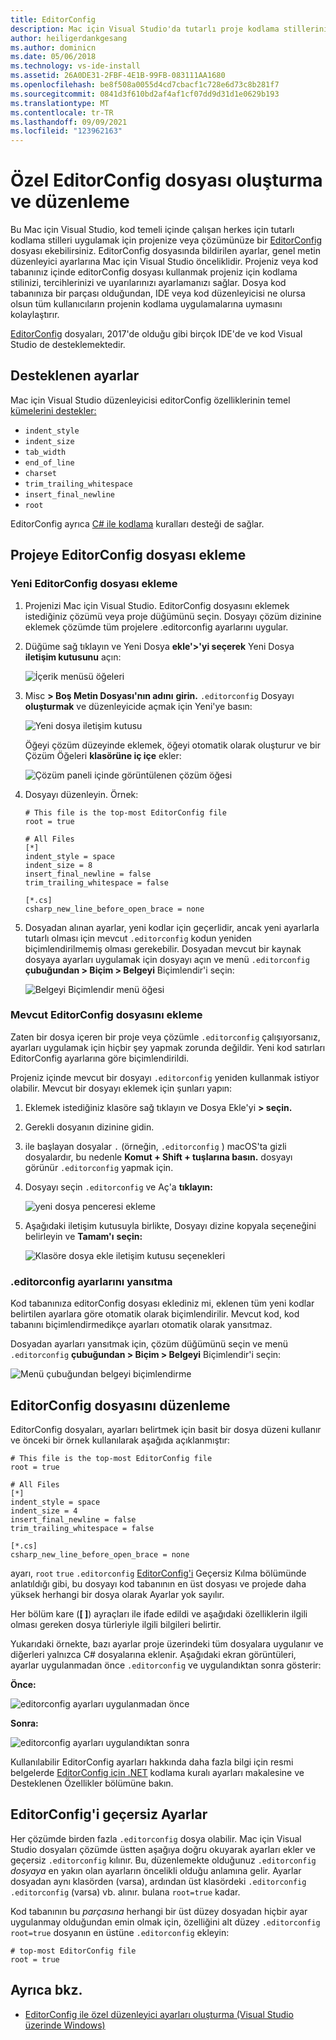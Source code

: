 ```yaml
---
title: EditorConfig
description: Mac için Visual Studio'da tutarlı proje kodlama stillerini etkinleştirmek için editorconfig Mac için Visual Studio.
author: heiligerdankgesang
ms.author: dominicn
ms.date: 05/06/2018
ms.technology: vs-ide-install
ms.assetid: 26A0DE31-2FBF-4E1B-99FB-083111AA1680
ms.openlocfilehash: be8f508a0055d4cd7cbacf1c728e6d73c8b281f7
ms.sourcegitcommit: 0841d3f610bd2af4af1cf07dd9d31d1e0629b193
ms.translationtype: MT
ms.contentlocale: tr-TR
ms.lasthandoff: 09/09/2021
ms.locfileid: "123962163"
---
```

# <a name="creating-and-editing-a-custom-editorconfig-file"></a>Özel EditorConfig dosyası oluşturma ve düzenleme

Bu Mac için Visual Studio, kod temeli içinde çalışan herkes için tutarlı kodlama stilleri uygulamak için projenize veya çözümünüze bir [EditorConfig](https://editorconfig.org/) dosyası ekebilirsiniz. EditorConfig dosyasında bildirilen ayarlar, genel metin düzenleyici ayarlarına Mac için Visual Studio önceliklidir. Projeniz veya kod tabanınız içinde editorConfig dosyası kullanmak projeniz için kodlama stilinizi, tercihlerinizi ve uyarılarınızı ayarlamanızı sağlar. Dosya kod tabanınıza bir parçası olduğundan, IDE veya kod düzenleyicisi ne olursa olsun tüm kullanıcıların projenin kodlama uygulamalarına uymasını kolaylaştırır.

[EditorConfig](https://editorconfig.org/) dosyaları, 2017'de olduğu gibi birçok IDE'de ve kod Visual Studio de desteklemektedir.

## <a name="supported-settings"></a>Desteklenen ayarlar

Mac için Visual Studio düzenleyicisi editorConfig özelliklerinin temel [kümelerini destekler:](https://editorconfig.org/#supported-properties)

- `indent_style`
- `indent_size`
- `tab_width`
- `end_of_line`
- `charset`
- `trim_trailing_whitespace`
- `insert_final_newline`
- `root`

EditorConfig ayrıca [C# ile kodlama](/visualstudio/ide/editorconfig-code-style-settings-reference) kuralları desteği de sağlar.

## <a name="add-an-editorconfig-file-to-a-project"></a>Projeye EditorConfig dosyası ekleme

### <a name="adding-a-new-editorconfig-file"></a>Yeni EditorConfig dosyası ekleme

1. Projenizi Mac için Visual Studio. EditorConfig dosyasını eklemek istediğiniz çözümü veya proje düğümünü seçin. Dosyayı çözüm dizinine eklemek çözümde tüm projelere .editorconfig ayarlarını uygular.

2. Düğüme sağ tıklayın ve Yeni Dosya **ekle'>'yi seçerek** Yeni Dosya **iletişim kutusunu** açın:

    ![İçerik menüsü öğeleri](media/editorconfig-image0.png)

3. Misc **> Boş Metin Dosyası'nın adını** **girin.** `.editorconfig` Dosyayı **oluşturmak** ve düzenleyicide açmak için Yeni'ye basın:

    ![Yeni dosya iletişim kutusu](media/editorconfig-image1.png)

    Öğeyi çözüm düzeyinde eklemek, öğeyi otomatik olarak oluşturur ve bir Çözüm Öğeleri **klasörüne iç içe** ekler:

    ![Çözüm paneli içinde görüntülenen çözüm öğesi](media/editorconfig-image1a.png)

4. Dosyayı düzenleyin. Örnek:

    ```EditorConfig
    # This file is the top-most EditorConfig file
    root = true

    # All Files
    [*]
    indent_style = space
    indent_size = 8
    insert_final_newline = false
    trim_trailing_whitespace = false

    [*.cs]
    csharp_new_line_before_open_brace = none
    ```

4. Dosyadan alınan ayarlar, yeni kodlar için geçerlidir, ancak yeni ayarlarla tutarlı olması için mevcut `.editorconfig` kodun yeniden biçimlendirilmemiş olması gerekebilir. Dosyadan mevcut bir kaynak dosyaya ayarları uygulamak için dosyayı açın ve menü `.editorconfig` **çubuğundan > Biçim > Belgeyi** Biçimlendir'i seçin:

    ![Belgeyi Biçimlendir menü öğesi](media/editorconfig-image2.png)

### <a name="adding-an-existing-editorconfig-file"></a>Mevcut EditorConfig dosyasını ekleme

Zaten bir dosya içeren bir proje veya çözümle `.editorconfig` çalışıyorsanız, ayarları uygulamak için hiçbir şey yapmak zorunda değildir. Yeni kod satırları EditorConfig ayarlarına göre biçimlendirildi.

Projeniz içinde mevcut bir dosyayı `.editorconfig` yeniden kullanmak istiyor olabilir. Mevcut bir dosyayı eklemek için şunları yapın:

1. Eklemek istediğiniz klasöre sağ tıklayın ve Dosya Ekle'yi **> seçin.**

2. Gerekli dosyanın dizinine gidin.

3. ile başlayan dosyalar `.` (örneğin, `.editorconfig` ) macOS'ta gizli dosyalardır, bu nedenle **Komut + Shift + tuşlarına basın.** dosyayı görünür `.editorconfig` yapmak için.

4. Dosyayı seçin `.editorconfig` ve Aç'a **tıklayın:**

    ![yeni dosya penceresi ekleme](media/editorconfig-image3b.png)

5. Aşağıdaki iletişim kutusuyla birlikte, Dosyayı dizine kopyala seçeneğini belirleyin ve **Tamam'ı** **seçin:**

    ![Klasöre dosya ekle iletişim kutusu seçenekleri](media/editorconfig-image3.png)

### <a name="reflecting-editorconfig-settings"></a>.editorconfig ayarlarını yansıtma

Kod tabanınıza editorConfig dosyası eklediniz mi, eklenen tüm yeni kodlar belirtilen ayarlara göre otomatik olarak biçimlendirilir. Mevcut kod, kod tabanını biçimlendirmedikçe ayarları otomatik olarak yansıtmaz.

Dosyadan ayarları yansıtmak için, çözüm düğümünü seçin ve menü `.editorconfig` **çubuğundan > Biçim > Belgeyi** Biçimlendir'i seçin:

![Menü çubuğundan belgeyi biçimlendirme](media/editorconfig-image3a.png)

## <a name="editing-an-editorconfig-file"></a>EditorConfig dosyasını düzenleme

EditorConfig dosyaları, ayarları belirtmek için basit bir dosya düzeni kullanır ve önceki bir örnek kullanılarak aşağıda açıklanmıştır:

```EditorConfig
# This file is the top-most EditorConfig file
root = true

# All Files
[*]
indent_style = space
indent_size = 4
insert_final_newline = false
trim_trailing_whitespace = false

[*.cs]
csharp_new_line_before_open_brace = none
```

ayarı, `root` `true` `.editorconfig` [EditorConfig'i](#override-editorconfig-settings) Geçersiz Kılma bölümünde anlatıldığı gibi, bu dosyayı kod tabanının en üst dosyası ve projede daha yüksek herhangi bir dosya olarak Ayarlar yok sayılır.

Her bölüm kare (**[ ]**) ayraçları ile ifade edildi ve aşağıdaki özelliklerin ilgili olması gereken dosya türleriyle ilgili bilgileri belirtir.

Yukarıdaki örnekte, bazı ayarlar proje üzerindeki tüm dosyalara uygulanır ve diğerleri yalnızca C# dosyalarına eklenir. Aşağıdaki ekran görüntüleri, ayarlar uygulanmadan önce `.editorconfig` ve uygulandıktan sonra gösterir:

**Önce:**

![editorconfig ayarları uygulanmadan önce](media/editorconfig-image4.png)

**Sonra:**

![editorconfig ayarları uygulandıktan sonra](media/editorconfig-image5.png)

Kullanılabilir EditorConfig ayarları hakkında daha fazla bilgi için resmi belgelerde [](https://editorconfig.org/#supported-properties) [EditorConfig için .NET](/visualstudio/ide/editorconfig-code-style-settings-reference) kodlama kuralı ayarları makalesine ve Desteklenen Özellikler bölümüne bakın.

## <a name="override-editorconfig-settings"></a>EditorConfig'i geçersiz Ayarlar

Her çözümde birden fazla `.editorconfig` dosya olabilir. Mac için Visual Studio dosyaları çözümde üstten aşağıya doğru okuyarak ayarları ekler ve geçersiz `.editorconfig` kılınır. Bu, düzenlemekte olduğunuz `.editorconfig` _dosyaya_ en yakın olan ayarların öncelikli olduğu anlamına gelir. Ayarlar dosyadan aynı klasörden (varsa), ardından üst klasördeki `.editorconfig` `.editorconfig` (varsa) vb. alınır. bulana `root=true` kadar.

Kod tabanının bu _parçasına_ herhangi bir üst düzey dosyadan hiçbir ayar uygulanmay olduğundan emin olmak için, özelliğini alt düzey `.editorconfig` `root=true` dosyanın en üstüne `.editorconfig` ekleyin:

```EditorConfig
# top-most EditorConfig file
root = true
```

## <a name="see-also"></a>Ayrıca bkz.

- [EditorConfig ile özel düzenleyici ayarları oluşturma (Visual Studio üzerinde Windows)](/visualstudio/ide/create-portable-custom-editor-options)